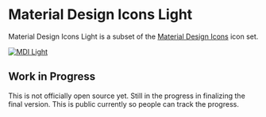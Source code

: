 # Material Design Icons Light

Material Design Icons Light is a subset of the [Material Design Icons](https://materialdesignicons.com) icon set.

[![MDI Light](http://i.imgur.com/wZcQzBX.png)](https://materialdesignicons.com/)

## Work in Progress

This is not officially open source yet. Still in the progress in finalizing the final version. This is public currently so people can track the progress.

